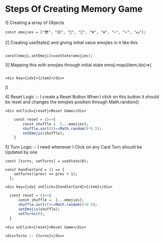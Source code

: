 # Steps Of Creating Memory Game

1] Creating a array of Objects

```
const emojies = ["😎", "😊", "🫡", "🤗", "💗", "⚙️", "✌️", "⭐", "💴"];

```

2] Creating useState() and giving initial value emojies in it like this

```

const[emoji,setEmoji]=useState(emojies);

```

3] Mapping this with emojies through initial state
emoji.map((item,idx)=>(

```

<div key={idx}>{item}</div>
```

))

4] Reset Logic :- I create a Reset Button When I click on this button it should be reset and changes the emojies position through Math.random()

```
<div onClick={reset}>Reset Game</div>
```

```R
    const reset = ()=>{
        const shuffle =  [...emojies];
        shuffle.sort(()=>Math.random()*0.5);
        setEmojis(shuffle);
    }
```

5] Turn Logic :- I need whenever I Click on any Card Turn should be Updated by one

```
const [turns, setTurns] = useState(0);

```

```
const handlerCard = () => {
    setTurns((prev) => prev + 1);
  };
```

```
<div key={idx} onClick={handlerCard}>{item}</div>
```

```R
  const reset = ()=>{
      const shuffle =  [...emojies];
      shuffle.sort(()=>Math.random()*0.5);
      setEmojis(shuffle);
      setTurns(0);
  }
```

```
<div onClick={reset}>Reset Game</div>
```

```
<div>Turns :- {turns}</div>
```
